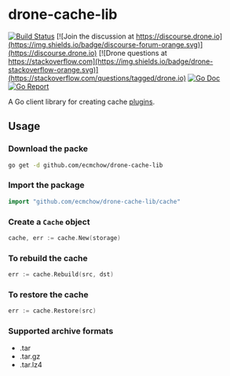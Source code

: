 # drone-cache-lib

[![Build Status](http://beta.drone.io/api/badges/drone/drone-cache-lib/status.svg)](http://beta.drone.io/drone/drone-cache-lib)
[![Join the discussion at https://discourse.drone.io](https://img.shields.io/badge/discourse-forum-orange.svg)](https://discourse.drone.io)
[![Drone questions at https://stackoverflow.com](https://img.shields.io/badge/drone-stackoverflow-orange.svg)](https://stackoverflow.com/questions/tagged/drone.io)
[![Go Doc](https://godoc.org/github.com/ecmchow/drone-cache-lib?status.svg)](http://godoc.org/github.com/ecmchow/drone-cache-lib)
[![Go Report](https://goreportcard.com/badge/github.com/ecmchow/drone-cache-lib)](https://goreportcard.com/report/github.com/ecmchow/drone-cache-lib)

A Go client library for creating cache [plugins](http://plugins.drone.io).

## Usage

### Download the packe

```bash
go get -d github.com/ecmchow/drone-cache-lib
```

### Import the package

```Go
import "github.com/ecmchow/drone-cache-lib/cache"
```

### Create a `Cache` object

```Go
cache, err := cache.New(storage)
```

### To rebuild the cache

```Go
err := cache.Rebuild(src, dst)
```

### To restore the cache

```Go
err := cache.Restore(src)
```

### Supported archive formats

- .tar
- .tar.gz
- .tar.lz4
